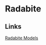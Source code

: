 # Radabite

## Links
[Radabite Models](https://docs.google.com/document/d/1IPLdMuD4B-tYSAArycK4akCLARoJ7AZkxPe6-8i2cHk/edit)
